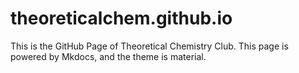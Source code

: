 # theoreticalchem.github.io
This is the GitHub Page of Theoretical Chemistry Club.
This page is powered by Mkdocs, and the theme is material.
